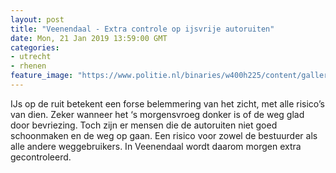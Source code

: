 ```yaml
---
layout: post
title: "Veenendaal - Extra controle op ijsvrije autoruiten"
date: Mon, 21 Jan 2019 13:59:00 GMT
categories: 
- utrecht 
- rhenen 
feature_image: "https://www.politie.nl/binaries/w400h225/content/gallery/politie/onderwerpen/autoruit.jpg"
---
```


IJs op de ruit betekent een forse belemmering van het zicht, met alle risico’s van dien. Zeker wanneer het ‘s morgensvroeg donker is of de weg glad door bevriezing. Toch zijn er mensen die de autoruiten niet goed schoonmaken en de weg op gaan. Een risico voor zowel de bestuurder als alle andere weggebruikers. In Veenendaal wordt daarom morgen extra gecontroleerd.
